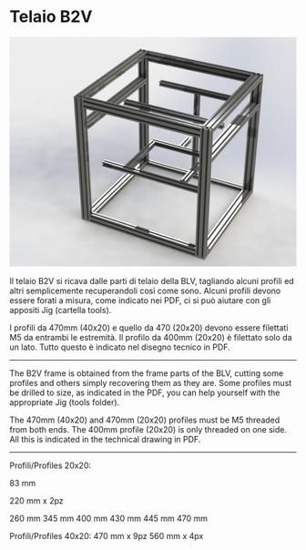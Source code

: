 # Telaio B2V

![1](/Frame/Image/Telaio_Frame.jpg)

Il telaio B2V si ricava dalle parti di telaio della BLV, tagliando alcuni profili ed altri semplicemente recuperandoli così come sono. Alcuni profili devono essere forati a misura, come indicato nei PDF, ci si può aiutare con gli appositi Jig (cartella tools).

I profili da 470mm (40x20) e quello da 470 (20x20) devono essere filettati M5 da entrambi le estremità. Il profilo da 400mm (20x20) è filettato solo da un lato. Tutto questo è indicato nel disegno tecnico in PDF.

---

The B2V frame is obtained from the frame parts of the BLV, cutting some profiles and others simply recovering them as they are. Some profiles must be drilled to size, as indicated in the PDF, you can help yourself with the appropriate Jig (tools folder).

The 470mm (40x20) and 470mm (20x20) profiles must be M5 threaded from both ends. The 400mm profile (20x20) is only threaded on one side. All this is indicated in the technical drawing in PDF.

---

Profili/Profiles 20x20:

83 mm

220 mm x 2pz

260 mm
345 mm
400 mm
430 mm
445 mm
470 mm

Profili/Profiles 40x20:
470 mm x 9pz
560 mm x 4px 

